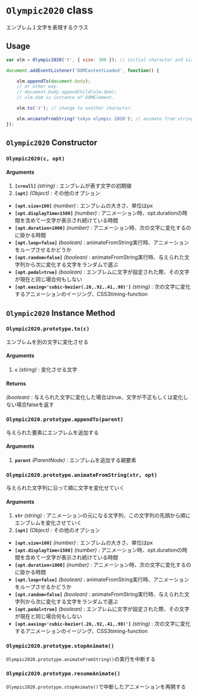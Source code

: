 # `Olympic2020` class

エンブレム１文字を表現するクラス

## Usage

```javascript
var olm = Olympic2020('t', { size: 300 }); // initial charactor and size in px.

document.addEventListener('DOMContentLoaded', function() {

    olm.appendTo(document.body);
    // or other way.
    // document.body.appendChild(olm.dom);
    // olm.dom is instance of DOMElement.

    olm.to('z'); // change to another charactor.

    olm.animateFromString('tokyo olympic 2020'); // animate from string.
});
```


## `Olympic2020` Constructor

### `Olympic2020(c, opt)`

#### Arguments

1. __`[c=null]`__ _(string)_ : エンブレムが表す文字の初期値
2. __`[opt]`__ _(Object)_ : その他のオプション
  - __`[opt.size=100]`__ _(number)_ : エンブレムの大きさ、単位はpx
  - __`[opt.displayTime=1500]`__ _(number)_ : アニメーション時、opt.durationの時間を含めて一文字が表示され続けている時間
  - __`[opt.duration=1000]`__ _(number)_ : アニメーション時、次の文字に変化するのに掛かる時間
  - __`[opt.loop=false]`__ _(boolean)_ : animateFromString実行時、アニメーションをループさせるかどうか
  - __`[opt.random=false]`__ _(boolean)_ : animateFromString実行時、与えられた文字列から次に変化する文字をランダムで選ぶ
  - __`[opt.pedal=true]`__ _(boolean)_ : エンブレムに文字が設定された際、その文字が現在と同じ場合何もしない
  - __`[opt.easing='cubic-bezier(.26,.92,.41,.98)']`__ _(string)_ : 次の文字に変化するアニメーションのイージング、CSS3timing-function

## `Olympic2020` Instance Method

### `Olympic2020.prototype.to(c)`

エンブレムを別の文字に変化させる

#### Arguments

1. __`c`__ _(stirng)_ : 変化させる文字

#### Returns

_(boolean)_ : 与えられた文字に変化した場合はtrue、文字が不正もしくは変化しない場合falseを返す

### `Olympic2020.prototype.appendTo(parent)`

与えられた要素にエンブレムを追加する

#### Arguments

1. __`parent`__ _(ParentNode)_ : エンブレムを追加する親要素


### `Olympic2020.prototype.animateFromString(str, opt)`

与えられた文字列に沿って順に文字を変化せていく

#### Arguments

1. __`str`__ _(string)_ : アニメーションの元になる文字列、この文字列の先頭から順にエンブレムを変化させていく
2. __`[opt]`__ _(Object)_ : その他のオプション
  - __`[opt.size=100]`__ _(number)_ : エンブレムの大きさ、単位はpx
  - __`[opt.displayTime=1500]`__ _(number)_ : アニメーション時、opt.durationの時間を含めて一文字が表示され続けている時間
  - __`[opt.duration=1000]`__ _(number)_ : アニメーション時、次の文字に変化するのに掛かる時間
  - __`[opt.loop=false]`__ _(boolean)_ : animateFromString実行時、アニメーションをループさせるかどうか
  - __`[opt.random=false]`__ _(boolean)_ : animateFromString実行時、与えられた文字列から次に変化する文字をランダムで選ぶ
  - __`[opt.pedal=true]`__ _(boolean)_ : エンブレムに文字が設定された際、その文字が現在と同じ場合何もしない
  - __`[opt.easing='cubic-bezier(.26,.92,.41,.98)']`__ _(string)_ : 次の文字に変化するアニメーションのイージング、CSS3timing-function

### `Olympic2020.prototype.stopAnimate()`

`Olympic2020.prototype.animateFromString()`の実行を中断する

### `Olympic2020.prototype.resumeAnimate()`

`Olympic2020.prototype.stopAnimate()`で中断したアニメーションを再開する
